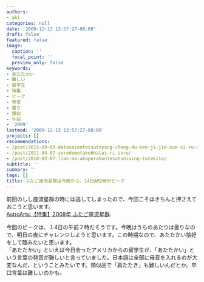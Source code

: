 ```yaml
---
authors:
- aki
categories: null
date: '2009-12-13 13:57:27-08:00'
draft: false
featured: false
image:
  caption: ''
  focal_point: ''
  preview_only: false
keywords:
- あたたかい
- 難しい
- 留学生
- 特集
- ピーク
- 発音
- 曇り
- 類似
- 午前
- '2009'
lastmod: '2009-12-13 13:57:27-08:00'
projects: []
recommendations:
- /post/2015-09-09-detasaienteisutoyang-cheng-du-ben-ji-jie-xue-xi-ru-men-bian-wodu-nda/
- /post/2011-04-07-soredemotake6halai-ri-suru/
- /post/2010-02-07-lian-ma-akaperakontesutonixing-tutekita/
subtitle: ''
summary: ''
tags: []
title: ふたご座流星群は今晩から。14日AM2時がピーク
---
```


前回のしし座流星群の時には逃してしまったので、今回こそはきちんと押さえておこうと思います。[  
AstroArts:【特集】2009年 ふたご座流星群](http://www.astroarts.co.jp/special/geminids2009/index-j.shtml).

今回のピークは、１4日の午前２時だそうです。今晩はうちのあたりは曇りなので、明日の夜にチャレンジしようと思います。この時期なので、あたたかい恰好をして臨みたいと思います。  
「あたたかい」といえば今日会ったアメリカからの留学生が、「あたたかい」という言葉の発音が難しいと言っていました。日本語は全部に母音を入れるのが大変なんだ、ということみたいです。類似品で「肩たたき」も難しいんだとか。早口言葉は難しいのかも。